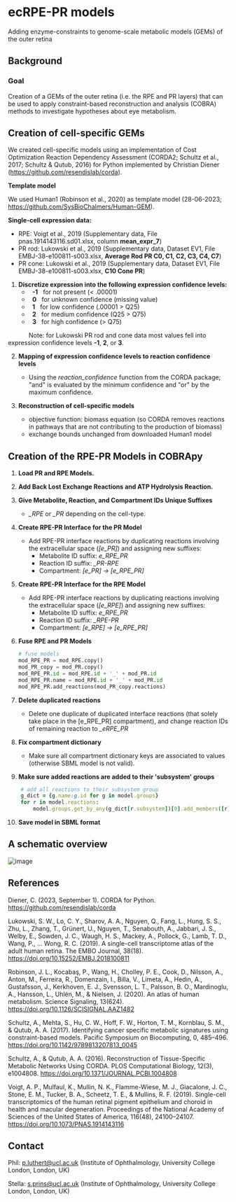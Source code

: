 # ecRPE-PR models
Adding enzyme-constraints to genome-scale metabolic models (GEMs) of the outer retina 

## Background

### Goal
Creation of a GEMs of the outer retina (i.e. the RPE and PR layers) that can be used to apply constraint-based reconstruction and analysis (COBRA) methods to investigate hypotheses about eye metabolism. 

## Creation of cell-specific GEMs
We created cell-specific models using an implementation of Cost Optimization Reaction Dependency Assessment (CORDA2; Schultz et al., 2017; Schultz & Qutub, 2016) for Python implemented by Christian Diener (https://github.com/resendislab/corda).

**Template model**

We used Human1 (Robinson et al., 2020) as template model (28-06-2023; https://github.com/SysBioChalmers/Human-GEM).

**Single-cell expression data:**
* RPE: Voigt et al., 2019 (Supplementary data, File pnas.1914143116.sd01.xlsx, column **mean_expr_7**)
* PR rod: Lukowski et al., 2019 (Supplementary data, Dataset EV1, File EMBJ-38-e100811-s003.xlsx, **Average Rod PR C0, C1, C2, C3, C4, C7**)
* PR cone: Lukowski et al., 2019 (Supplementary data, Dataset EV1, File EMBJ-38-e100811-s003.xlsx, **C10 Cone PR**)

1. **Discretize expression into the following expression confidence levels:**
   - &nbsp;&nbsp;**-1** &nbsp;&nbsp;for not present 			    (< .00001)
   - &nbsp;&nbsp;**0** &nbsp;&nbsp;for unknown confidence 		(missing value)
   - &nbsp;&nbsp;**1** &nbsp;&nbsp;for low confidence 		    (.00001 > Q25)
   -  &nbsp;&nbsp;**2**&nbsp;&nbsp; for medium confidence 		 (Q25 > Q75)
   -  &nbsp;&nbsp;**3** &nbsp;&nbsp;for high confidence 		   (> Q75)

&nbsp;&nbsp;&nbsp;&nbsp;&nbsp;&nbsp;&nbsp;&nbsp;&nbsp;&nbsp;&nbsp;&nbsp;Note: for Lukowski PR rod and cone data most values fell into expression confidence levels **-1**, **2**, or **3**.

2. **Mapping of expression confidence levels to reaction confidence levels**
   -  Using the *reaction_confidence* function from the CORDA package; "and" is evaluated by the minimum confidence and "or" by the maximum confidence.

3. **Reconstruction of cell-specific models**
   - objective function: biomass equation (so CORDA removes reactions in pathways that are not contributing to the production of biomass)
   - exchange bounds unchanged from downloaded Human1 model

## Creation of the RPE-PR Models in COBRApy

1. **Load PR and RPE Models.**
2. **Add Back Lost Exchange Reactions and ATP Hydrolysis Reaction.**
3. **Give Metabolite, Reaction, and Compartment IDs Unique Suffixes**
   - *_RPE* or *_PR* depending on the cell-type.
4. **Create RPE-PR Interface for the PR Model**
   - Add RPE-PR interface reactions by duplicating reactions involving the extracellular space (*[e_PR]*) and assigning new suffixes:
     - Metabolite ID suffix: *e_RPE_PR*
     - Reaction ID suffix: *_PR-RPE*
     - Compartment: *[e_PR] -> [e_RPE_PR]*
5. **Create RPE-PR Interface for the RPE Model**
   - Add RPE-PR interface reactions by duplicating reactions involving the extracellular space (*[e_RPE]*) and assigning new suffixes:
     - Metabolite ID suffix: *e_RPE_PR*
     - Reaction ID suffix: *_RPE-PR*
     - Compartment: *[e_RPE] -> [e_RPE_PR]*
6. **Fuse RPE and PR Models**
   ```python
   # fuse models
   mod_RPE_PR = mod_RPE.copy()
   mod_PR_copy = mod_PR.copy()
   mod_RPE_PR.id = mod_RPE.id + '_' + mod_PR.id
   mod_RPE_PR.name = mod_RPE.id + '_' + mod_PR.id
   mod_RPE_PR.add_reactions(mod_PR_copy.reactions)

7. **Delete duplicated reactions**
   - Delete one duplicate of duplicated interface reactions (that solely take place in the [e_RPE_PR] compartment), and change reaction IDs of remaining reaction to *_eRPE_PR* 

8. **Fix compartment dictionary**
   - Make sure all compartment dictionary keys are associated to values (otherwise SBML model is not valid). 

9. **Make sure added reactions are added to their 'subsystem' groups**
```ruby
    # add all reactions to their subsystem group
    g_dict = {g.name:g.id for g in model.groups}
    for r in model.reactions:
        model.groups.get_by_any(g_dict[r.subsystem])[0].add_members([r])
```

10. **Save model in SBML format**

## A schematic overview

![image](https://github.com/stellaprins/ecRPE-PR/assets/30465823/b8a92360-1acf-4b3b-8a0f-a75ed0c04a36)

## References
Diener, C. (2023, September 1). CORDA for Python. https://github.com/resendislab/corda

Lukowski, S. W., Lo, C. Y., Sharov, A. A., Nguyen, Q., Fang, L., Hung, S. S., Zhu, L., Zhang, T., Grünert, U., Nguyen, T., Senabouth, A., Jabbari, J. S., Welby, E., Sowden, J. C., Waugh, H. S., Mackey, A., Pollock, G., Lamb, T. D., Wang, P., … Wong, R. C. (2019). A single-cell transcriptome atlas of the adult human retina. The EMBO Journal, 38(18). https://doi.org/10.15252/EMBJ.2018100811

Robinson, J. L., Kocabaş, P., Wang, H., Cholley, P. E., Cook, D., Nilsson, A., Anton, M., Ferreira, R., Domenzain, I., Billa, V., Limeta, A., Hedin, A., Gustafsson, J., Kerkhoven, E. J., Svensson, L. T., Palsson, B. O., Mardinoglu, A., Hansson, L., Uhlén, M., & Nielsen, J. (2020). An atlas of human metabolism. Science Signaling, 13(624). https://doi.org/10.1126/SCISIGNAL.AAZ1482

Schultz, A., Mehta, S., Hu, C. W., Hoff, F. W., Horton, T. M., Kornblau, S. M., & Qutub, A. A. (2017). Identifying cancer specific metabolic signatures using constraint-based models. Pacific Symposium on Biocomputing, 0, 485–496. https://doi.org/10.1142/9789813207813_0045

Schultz, A., & Qutub, A. A. (2016). Reconstruction of Tissue-Specific Metabolic Networks Using CORDA. PLOS Computational Biology, 12(3), e1004808. https://doi.org/10.1371/JOURNAL.PCBI.1004808

Voigt, A. P., Mulfaul, K., Mullin, N. K., Flamme-Wiese, M. J., Giacalone, J. C., Stone, E. M., Tucker, B. A., Scheetz, T. E., & Mullins, R. F. (2019). Single-cell transcriptomics of the human retinal pigment epithelium and choroid in health and macular degeneration. Proceedings of the National Academy of Sciences of the United States of America, 116(48), 24100–24107. https://doi.org/10.1073/PNAS.1914143116

## Contact
Phil: p.luthert@ucl.ac.uk (Institute of Ophthalmology, University College London, London, UK)

Stella: s.prins@ucl.ac.uk (Institute of Ophthalmology, University College London, London, UK)


